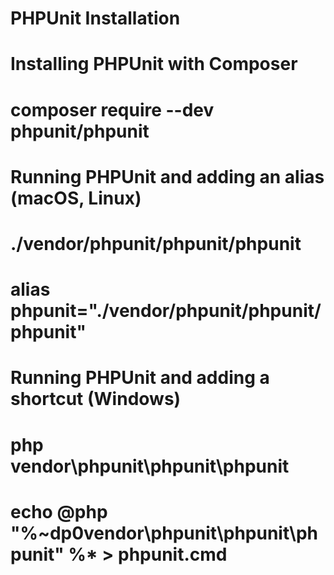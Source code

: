 # PHPUnit Installation

# Installing PHPUnit with Composer
# composer require --dev phpunit/phpunit

# Running PHPUnit and adding an alias (macOS, Linux)
# ./vendor/phpunit/phpunit/phpunit
# alias phpunit="./vendor/phpunit/phpunit/phpunit"

# Running PHPUnit and adding a shortcut (Windows)
# php vendor\phpunit\phpunit\phpunit
# echo @php "%~dp0vendor\phpunit\phpunit\phpunit" %* > phpunit.cmd